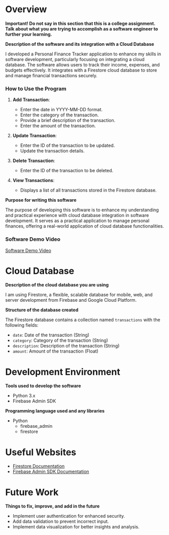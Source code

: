 # Overview

**Important! Do not say in this section that this is a college assignment. Talk about what you are trying to accomplish as a software engineer to further your learning.**

**Description of the software and its integration with a Cloud Database**

I developed a Personal Finance Tracker application to enhance my skills in software development, particularly focusing on integrating a cloud database. The software allows users to track their income, expenses, and budgets effectively. It integrates with a Firestore cloud database to store and manage financial transactions securely.

### How to Use the Program

1. **Add Transaction**: 
    - Enter the date in YYYY-MM-DD format.
    - Enter the category of the transaction.
    - Provide a brief description of the transaction.
    - Enter the amount of the transaction.

2. **Update Transaction**: 
    - Enter the ID of the transaction to be updated.
    - Update the transaction details.

3. **Delete Transaction**: 
    - Enter the ID of the transaction to be deleted.

4. **View Transactions**: 
    - Displays a list of all transactions stored in the Firestore database.

**Purpose for writing this software**

The purpose of developing this software is to enhance my understanding and practical experience with cloud database integration in software development. It serves as a practical application to manage personal finances, offering a real-world application of cloud database functionalities.

### Software Demo Video

[Software Demo Video](http://youtube.link.goes.here)

# Cloud Database

**Description of the cloud database you are using**

I am using Firestore, a flexible, scalable database for mobile, web, and server development from Firebase and Google Cloud Platform.

**Structure of the database created**

The Firestore database contains a collection named `transactions` with the following fields:

- `date`: Date of the transaction (String)
- `category`: Category of the transaction (String)
- `description`: Description of the transaction (String)
- `amount`: Amount of the transaction (Float)

# Development Environment

**Tools used to develop the software**

- Python 3.x
- Firebase Admin SDK

**Programming language used and any libraries**

- Python
    - firebase_admin
    - firestore

# Useful Websites

- [Firestore Documentation](https://firebase.google.com/docs/firestore)
- [Firebase Admin SDK Documentation](https://firebase.google.com/docs/admin/setup)

# Future Work

**Things to fix, improve, and add in the future**

- Implement user authentication for enhanced security.
- Add data validation to prevent incorrect input.
- Implement data visualization for better insights and analysis.